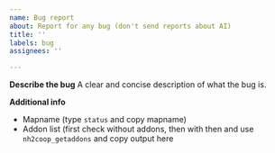 ```yaml
---
name: Bug report
about: Report for any bug (don't send reports about AI)
title: ''
labels: bug
assignees: ''

---
```


**Describe the bug**
A clear and concise description of what the bug is.

**Additional info**
- Mapname (type `status` and copy mapname)
- Addon list (first check without addons, then with then and use `nh2coop_getaddons` and copy output here
